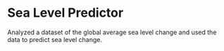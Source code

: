 # Sea Level Predictor

Analyzed a dataset of the global average sea level change and used the data to predict sea level change.
